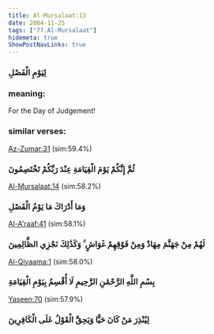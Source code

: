 ```yaml
---
title: Al-Mursalaat:13
date: 2004-11-25
tags: ["77.Al-Mursalaat"]
hidemeta: true 
ShowPostNavLinks: true 
---
```

### لِيَوْمِ الْفَصْلِ
### meaning: 
For the Day of Judgement!
### similar verses: 

[Az-Zumar:31](/39/31) (sim:59.4%)

### ثُمَّ إِنَّكُمْ يَوْمَ الْقِيَامَةِ عِنْدَ رَبِّكُمْ تَخْتَصِمُونَ

[Al-Mursalaat:14](/77/14) (sim:58.2%)

### وَمَا أَدْرَاكَ مَا يَوْمُ الْفَصْلِ

[Al-A'raaf:41](/7/41) (sim:58.1%)

### لَهُمْ مِنْ جَهَنَّمَ مِهَادٌ وَمِنْ فَوْقِهِمْ غَوَاشٍ ۚ وَكَذَٰلِكَ نَجْزِي الظَّالِمِينَ

[Al-Qiyaama:1](/75/1) (sim:58.0%)

### بِسْمِ اللَّهِ الرَّحْمَٰنِ الرَّحِيمِ لَا أُقْسِمُ بِيَوْمِ الْقِيَامَةِ

[Yaseen:70](/36/70) (sim:57.9%)

### لِيُنْذِرَ مَنْ كَانَ حَيًّا وَيَحِقَّ الْقَوْلُ عَلَى الْكَافِرِينَ
